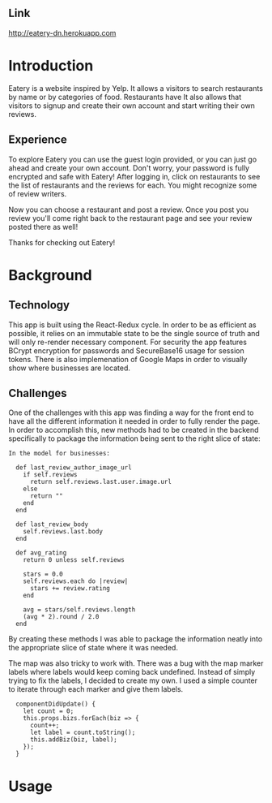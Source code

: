 ## Link
http://eatery-dn.herokuapp.com

# Introduction
Eatery is a website inspired by Yelp. It allows a visitors to search restaurants by name or by categories of food. Restaurants have It also allows that visitors to signup and create their own account and start writing their own reviews.


## Experience
To explore Eatery you can use the guest login provided, or you can just go ahead and create your own account. Don't worry, your password is fully encrypted and safe with Eatery! After logging in, click on restaurants to see the list of restaurants and the reviews for each. You might recognize some of review writers.

Now you can choose a restaurant and post a review. Once you post you review you'll come right back to the restaurant page and see your review posted there as well!

Thanks for checking out Eatery!

# Background

## Technology
This app is built using the React-Redux cycle. In order to be as efficient as possible, it relies on an immutable state to be the single source of truth and will only re-render necessary component. For security the app features BCrypt encryption for passwords and SecureBase16 usage for session tokens. There is also implemenation of Google Maps in order to visually show where businesses are located.

## Challenges
One of the challenges with this app was finding a way for the front end to have all the different information it needed in order to fully render the page. In order to accomplish this, new methods had to be created in the backend specifically to package the information being sent to the right slice of state:

```
In the model for businesses:

  def last_review_author_image_url
    if self.reviews
      return self.reviews.last.user.image.url
    else
      return ""
    end
  end

  def last_review_body
    self.reviews.last.body
  end

  def avg_rating
    return 0 unless self.reviews

    stars = 0.0
    self.reviews.each do |review|
      stars += review.rating
    end

    avg = stars/self.reviews.length
    (avg * 2).round / 2.0
  end
```
By creating these methods I was able to package the information neatly into the appropriate slice of state where it was needed.

The map was also tricky to work with. There was a bug with the map marker labels where labels would keep coming back undefined. Instead of simply trying to fix the labels, I decided to create my own. I used a simple counter to iterate through each marker and give them labels.

```
  componentDidUpdate() {
    let count = 0;
    this.props.bizs.forEach(biz => {
      count++;
      let label = count.toString();
      this.addBiz(biz, label);
    });
  }
  ```
# Usage
